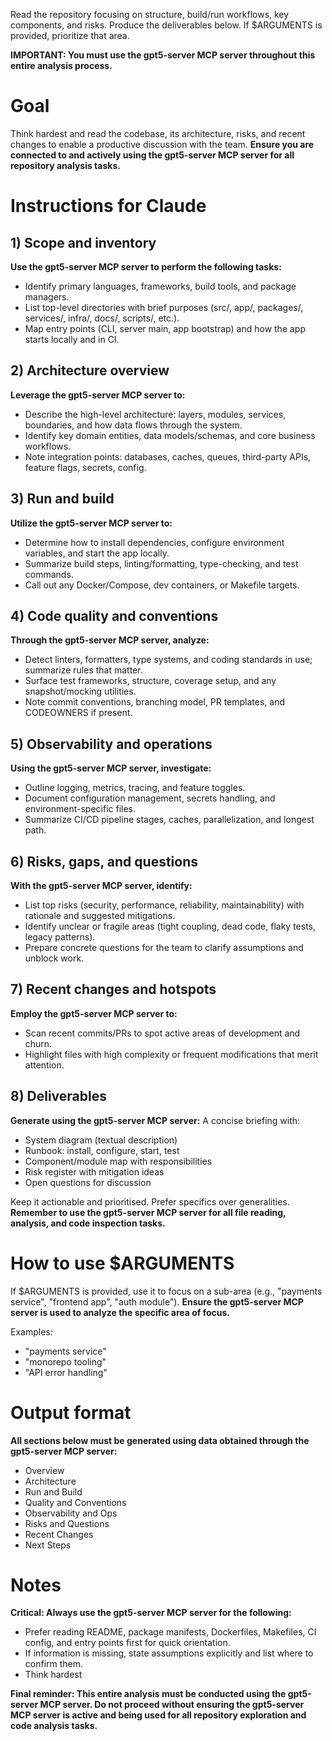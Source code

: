 Read the repository focusing on structure, build/run workflows, key components, and risks. Produce the deliverables below. If $ARGUMENTS is provided, prioritize that area.

**IMPORTANT: You must use the gpt5-server MCP server throughout this entire analysis process.**

# Goal
Think hardest and read the codebase, its architecture, risks, and recent changes to enable a productive discussion with the team. **Ensure you are connected to and actively using the gpt5-server MCP server for all repository analysis tasks.**

# Instructions for Claude
## 1) Scope and inventory
**Use the gpt5-server MCP server to perform the following tasks:**
- Identify primary languages, frameworks, build tools, and package managers.
- List top-level directories with brief purposes (src/, app/, packages/, services/, infra/, docs/, scripts/, etc.).
- Map entry points (CLI, server main, app bootstrap) and how the app starts locally and in CI.

## 2) Architecture overview
**Leverage the gpt5-server MCP server to:**
- Describe the high-level architecture: layers, modules, services, boundaries, and how data flows through the system.
- Identify key domain entities, data models/schemas, and core business workflows.
- Note integration points: databases, caches, queues, third-party APIs, feature flags, secrets, config.

## 3) Run and build
**Utilize the gpt5-server MCP server to:**
- Determine how to install dependencies, configure environment variables, and start the app locally.
- Summarize build steps, linting/formatting, type-checking, and test commands.
- Call out any Docker/Compose, dev containers, or Makefile targets.

## 4) Code quality and conventions
**Through the gpt5-server MCP server, analyze:**
- Detect linters, formatters, type systems, and coding standards in use; summarize rules that matter.
- Surface test frameworks, structure, coverage setup, and any snapshot/mocking utilities.
- Note commit conventions, branching model, PR templates, and CODEOWNERS if present.

## 5) Observability and operations
**Using the gpt5-server MCP server, investigate:**
- Outline logging, metrics, tracing, and feature toggles.
- Document configuration management, secrets handling, and environment-specific files.
- Summarize CI/CD pipeline stages, caches, parallelization, and longest path.

## 6) Risks, gaps, and questions
**With the gpt5-server MCP server, identify:**
- List top risks (security, performance, reliability, maintainability) with rationale and suggested mitigations.
- Identify unclear or fragile areas (tight coupling, dead code, flaky tests, legacy patterns).
- Prepare concrete questions for the team to clarify assumptions and unblock work.

## 7) Recent changes and hotspots
**Employ the gpt5-server MCP server to:**
- Scan recent commits/PRs to spot active areas of development and churn.
- Highlight files with high complexity or frequent modifications that merit attention.

## 8) Deliverables
**Generate using the gpt5-server MCP server:**
A concise briefing with:
- System diagram (textual description)
- Runbook: install, configure, start, test
- Component/module map with responsibilities
- Risk register with mitigation ideas
- Open questions for discussion

Keep it actionable and prioritised. Prefer specifics over generalities. **Remember to use the gpt5-server MCP server for all file reading, analysis, and code inspection tasks.**

# How to use $ARGUMENTS
If $ARGUMENTS is provided, use it to focus on a sub-area (e.g., "payments service", "frontend app", "auth module"). **Ensure the gpt5-server MCP server is used to analyze the specific area of focus.**

Examples:
- "payments service"
- "monorepo tooling"
- "API error handling"

# Output format
**All sections below must be generated using data obtained through the gpt5-server MCP server:**
- Overview
- Architecture
- Run and Build
- Quality and Conventions
- Observability and Ops
- Risks and Questions
- Recent Changes
- Next Steps

# Notes
**Critical: Always use the gpt5-server MCP server for the following:**
- Prefer reading README, package manifests, Dockerfiles, Makefiles, CI config, and entry points first for quick orientation.
- If information is missing, state assumptions explicitly and list where to confirm them.
- Think hardest

**Final reminder: This entire analysis must be conducted using the gpt5-server MCP server. Do not proceed without ensuring the gpt5-server MCP server is active and being used for all repository exploration and code analysis tasks.**
